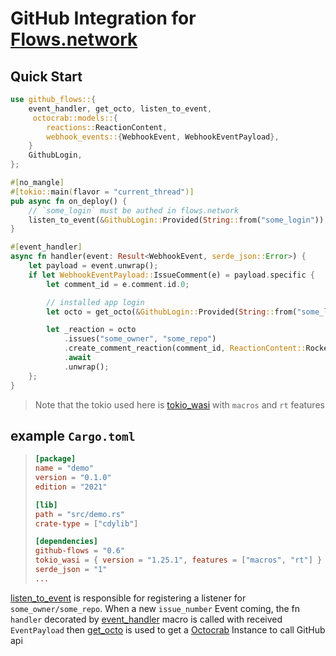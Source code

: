 # GitHub Integration for [Flows.network](https://flows.network)

## Quick Start

```rust
use github_flows::{
    event_handler, get_octo, listen_to_event,
     octocrab::models::{
        reactions::ReactionContent,
        webhook_events::{WebhookEvent, WebhookEventPayload},
    }
    GithubLogin,
};

#[no_mangle]
#[tokio::main(flavor = "current_thread")]
pub async fn on_deploy() {
    // `some_login` must be authed in flows.network
    listen_to_event(&GithubLogin::Provided(String::from("some_login")), "some_owner", "some_repo", vec!["issue_comment"]).await;
}

#[event_handler]
async fn handler(event: Result<WebhookEvent, serde_json::Error>) {
    let payload = event.unwrap();
    if let WebhookEventPayload::IssueComment(e) = payload.specific {
        let comment_id = e.comment.id.0;

        // installed app login
        let octo = get_octo(&GithubLogin::Provided(String::from("some_login")));

        let _reaction = octo
            .issues("some_owner", "some_repo")
            .create_comment_reaction(comment_id, ReactionContent::Rocket)
            .await
            .unwrap();
    };
}
```

> Note that the tokio used here is
> [tokio_wasi](https://docs.rs/tokio_wasi/latest/tokio/)
> with `macros` and `rt` features

## example `Cargo.toml`

> ```toml
> [package]
> name = "demo"
> version = "0.1.0"
> edition = "2021"
>
> [lib]
> path = "src/demo.rs"
> crate-type = ["cdylib"]
>
> [dependencies]
> github-flows = "0.6"
> tokio_wasi = { version = "1.25.1", features = ["macros", "rt"] }
> serde_json = "1"
> ...
> ```

[listen_to_event](https://docs.rs/github-flows/latest/github_flows/fn.listen_to_event.html) is responsible for registering a listener for
`some_owner/some_repo`. When a new `issue_number` Event
coming, the fn `handler` decorated by [event_handler](https://docs.rs/github-flows/latest/github_flows/attr.event_handler.html) macro is called with received
`EventPayload` then [get_octo](https://docs.rs/github-flows/latest/github_flows/fn.get_octo.html) is used to get a
[Octocrab](https://docs.rs/octocrab/latest/octocrab/struct.Octocrab.html)
Instance to call GitHub api
